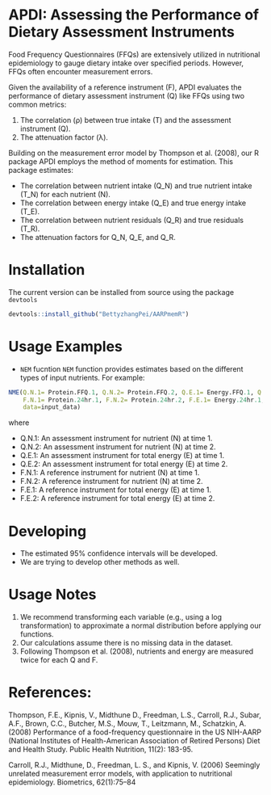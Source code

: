 #  APDI: Assessing the Performance of Dietary Assessment Instruments
Food Frequency Questionnaires (FFQs) are extensively utilized in nutritional epidemiology to gauge dietary intake over specified periods. However, FFQs often encounter measurement errors. 

Given the availability of a reference instrument (F), APDI evaluates the performance of dietary assessment  instrument (Q) like FFQs using two common metrics:
1. The correlation (ρ) between true intake (T) and the assessment instrument (Q).
2. The attenuation factor (λ).

Building on the measurement error model by Thompson et al. (2008), our R package APDI employs the method of moments for estimation. This package estimates:
- The correlation between nutrient intake (Q_N) and true nutrient intake (T_N) for each nutrient (N).
- The correlation between energy intake (Q_E) and true energy intake (T_E).   
- The correlation between nutrient residuals (Q_R) and true residuals (T_R).
- The attenuation factors for Q_N, Q_E, and Q_R.

# Installation
The current version can be installed from source using the package `devtools`
```r
devtools::install_github("BettyzhangPei/AARPmemR")
```

# Usage Examples
- `NEM` fucntion
`NEM` function provides estimates based on the different types of input nutrients. For example:
```r
NME(Q.N.1= Protein.FFQ.1, Q.N.2= Protein.FFQ.2, Q.E.1= Energy.FFQ.1, Q.E.2= Energy.FFQ.2,
    F.N.1= Protein.24hr.1, F.N.2= Protein.24hr.2, F.E.1= Energy.24hr.1, F.E.2= Energy.24hr.2,
    data=input_data)
```
where
- Q.N.1: An assessment instrument for nutrient (N) at time 1.
- Q.N.2: An assessment instrument for nutrient (N) at time 2.
- Q.E.1: An assessment instrument for total energy (E) at time 1.
- Q.E.2: An assessment instrument for total energy (E) at time 2.
- F.N.1: A reference instrument for nutrient (N) at time 1.
- F.N.2: A reference instrument for nutrient (N) at time 2.
- F.E.1: A reference instrument for total energy (E) at time 1.
- F.E.2: A reference instrument for total energy (E) at time 2.

# Developing
- The estimated 95% confidence intervals will be developed.
- We are trying to develop other methods as well.

# Usage Notes
1. We recommend transforming each variable (e.g., using a log transformation) to approximate a normal distribution before applying our functions.
2. Our calculations assume there is no missing data in the dataset.
3. Following Thompson et al. (2008), nutrients and energy are measured twice for each Q and F.
   
# References: 
Thompson, F.E., Kipnis, V., Midthune D., Freedman, L.S., Carroll, R.J., Subar, A.F., Brown, C.C., Butcher, M.S., Mouw, T., Leitzmann, M., Schatzkin, A.(2008) Performance of a food-frequency questionnaire in the US NIH-AARP (National Institutes of Health-American Association of Retired Persons) Diet and Health Study. Public Health Nutrition, 11(2): 183-95.

Carroll, R.J., Midthune, D., Freedman, L. S., and Kipnis, V. (2006) Seemingly unrelated measurement error models,
with application to nutritional epidemiology. Biometrics, 62(1):75–84
   

